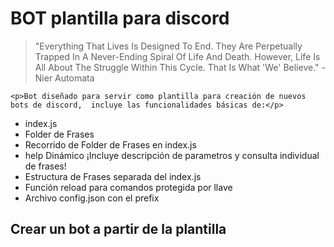 BOT plantilla para discord
===

>"Everything That Lives Is Designed To End.  They Are Perpetually Trapped In A Never-Ending Spiral Of Life And Death.  However, Life Is All About The Struggle Within This Cycle. That Is What 'We' Believe." - Nier Automata

`<p>Bot diseñado para servir como plantilla para creación de nuevos bots de discord, 
incluye las funcionalidades básicas de:</p>`

* index.js 
* Folder de Frases 
* Recorrido de Folder de Frases en index.js 
* help Dinámico ¡Incluye descripción de parametros y consulta individual de frases! 
* Estructura de Frases separada del index.js 
* Función reload para comandos protegida por llave 
* Archivo config.json con el prefix 

Crear un bot a partir de la plantilla 
-


